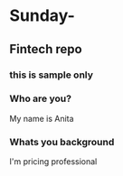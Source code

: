 # Sunday- 

## Fintech repo

### this is sample only 

### Who are you?
My name is Anita

### Whats you background
I'm pricing professional




